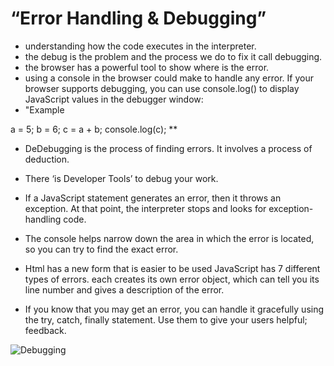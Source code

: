 #  “Error Handling & Debugging”

* understanding how the code executes in the interpreter.
* the debug is the problem and the process we do to fix it call debugging.
* the browser has a powerful tool to show where is the error.
* using a console in the browser could make to handle any error. If your browser supports debugging, you can use console.log() to display JavaScript values in the debugger window:
* "Example

a = 5;
b = 6;
c = a + b;
console.log(c);
**

* DeDebugging is the process of finding errors. It involves a process of deduction.
* There ‘is Developer Tools’ to debug your work.
* If a JavaScript statement generates an error, then it throws an exception. At that point, the interpreter stops and looks for exception-handling code.

* The console helps narrow down the area in which the error is located, so you can try to find the exact error.

* Html has a new form that is easier to be used JavaScript has 7 different types of errors. each creates its own error object, which can tell you its line number and gives a description of the error.
* If you know that you may get an error, you can handle it gracefully using the try, catch, finally statement. Use them to give your users helpful; feedback.


![Debugging](https://miro.medium.com/max/2100/1*LHpmsxV3f2znpxhuAFuIqA.png)
